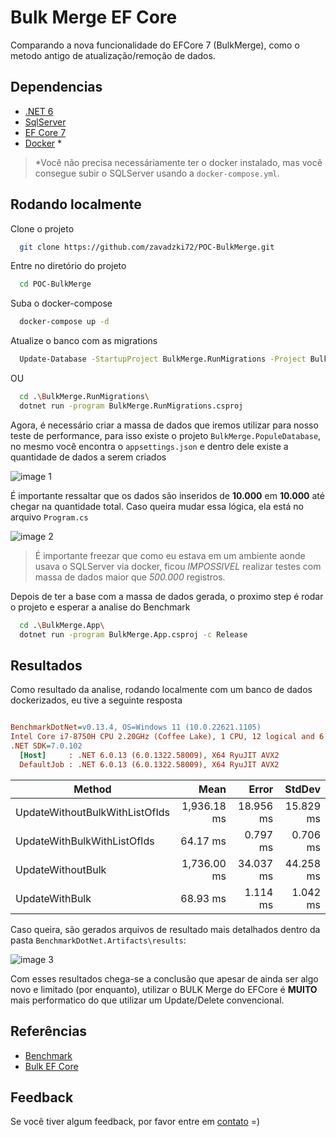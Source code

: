 
# Bulk Merge EF Core

Comparando a nova funcionalidade do EFCore 7 (BulkMerge), como o metodo antigo de atualização/remoção de dados.


## Dependencias
- [.NET 6](https://dotnet.microsoft.com/download)
- [SqlServer](https://www.microsoft.com/en-us/sql-server/sql-server-downloads)
- [EF Core 7](https://learn.microsoft.com/en-us/ef/)
- [Docker](https://www.docker.com) *

> *Você não precisa necessáriamente ter o docker instalado, mas você consegue subir o SQLServer usando a `docker-compose.yml`.
## Rodando localmente

Clone o projeto

```bash
  git clone https://github.com/zavadzki72/POC-BulkMerge.git
```

Entre no diretório do projeto

```bash
  cd POC-BulkMerge
```

Suba o docker-compose
```bash
  docker-compose up -d
```

Atualize o banco com as migrations

```bash
  Update-Database -StartupProject BulkMerge.RunMigrations -Project BulkMerge.App -Context ApplicationContext
```
OU
```bash
  cd .\BulkMerge.RunMigrations\
  dotnet run -program BulkMerge.RunMigrations.csproj
```

Agora, é necessário criar a massa de dados que iremos utilizar para nosso teste de performance, para isso existe o projeto `BulkMerge.PopuleDatabase`, no mesmo você encontra o `appsettings.json` e dentro dele existe a quantidade de dados a serem criados

![image 1](https://user-images.githubusercontent.com/33812121/214970689-ab4bfc7f-ac58-42ba-8258-8659fe653199.png)


É importante ressaltar que os dados são inseridos de **10.000** em **10.000** até chegar na quantidade total. Caso queira mudar essa lógica, ela está no arquivo `Program.cs`

![image 2](https://user-images.githubusercontent.com/33812121/214970739-28e06167-beb2-432c-903b-8284a600ba3a.png)


> É importante freezar que como eu estava em um ambiente aonde usava o SQLServer via docker, ficou *IMPOSSIVEL* realizar testes com massa de dados maior que *500.000* registros.

Depois de ter a base com a massa de dados gerada, o proximo step é rodar o projeto e esperar a analise do Benchmark

```bash
  cd .\BulkMerge.App\
  dotnet run -program BulkMerge.App.csproj -c Release
```


## Resultados
Como resultado da analise, rodando localmente com um banco de dados dockerizados, eu tive a seguinte resposta

``` ini

BenchmarkDotNet=v0.13.4, OS=Windows 11 (10.0.22621.1105)
Intel Core i7-8750H CPU 2.20GHz (Coffee Lake), 1 CPU, 12 logical and 6 physical cores
.NET SDK=7.0.102
  [Host]     : .NET 6.0.13 (6.0.1322.58009), X64 RyuJIT AVX2
  DefaultJob : .NET 6.0.13 (6.0.1322.58009), X64 RyuJIT AVX2


```
|                         Method |        Mean |     Error |    StdDev |
|------------------------------- |------------:|----------:|----------:|
| UpdateWithoutBulkWithListOfIds | 1,936.18 ms | 18.956 ms | 15.829 ms |
|    UpdateWithBulkWithListOfIds |    64.17 ms |  0.797 ms |  0.706 ms |
|              UpdateWithoutBulk | 1,736.00 ms | 34.037 ms | 44.258 ms |
|                 UpdateWithBulk |    68.93 ms |  1.114 ms |  1.042 ms |


Caso queira, são gerados arquivos de resultado mais detalhados dentro da pasta `BenchmarkDotNet.Artifacts\results`:

![image 3](https://user-images.githubusercontent.com/33812121/214970614-161bcca1-4e68-4985-a8c3-a90d8865e81d.png)


Com esses resultados chega-se a conclusão que apesar de ainda ser algo novo e limitado (por enquanto), utilizar o BULK Merge do EFCore é **MUITO** mais performatico do que utilizar um Update/Delete convencional.
## Referências

 - [Benchmark](https://benchmarkdotnet.org)
 - [Bulk EF Core](https://learn.microsoft.com/en-us/ef/core/what-is-new/ef-core-7.0/whatsnew#executeupdate-and-executedelete-bulk-updates)



## Feedback

Se você tiver algum feedback, por favor entre em [contato](https://marccusz.com) =)
